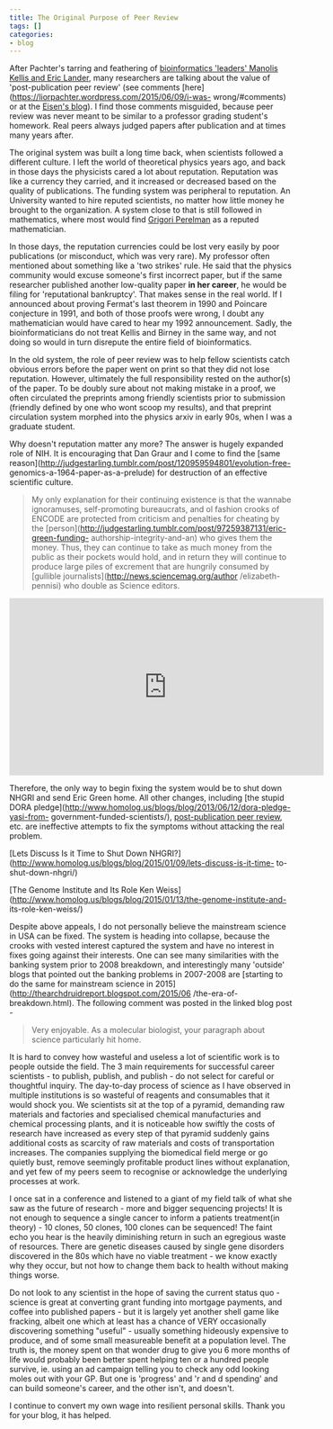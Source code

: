 ```yaml
---
title: The Original Purpose of Peer Review
tags: []
categories:
- blog
---
```

After Pachter's tarring and feathering of [bioinformatics 'leaders' Manolis
Kellis and Eric
Lander](https://liorpachter.wordpress.com/2015/05/26/pachters-p-value-prize/),
many researchers are talking about the value of 'post-publication peer review'
(see comments [here](https://liorpachter.wordpress.com/2015/06/09/i-was-
wrong/#comments) or at the [Eisen's
blog](http://www.michaeleisen.org/blog/?p=1718)). I find those comments
misguided, because peer review was never meant to be similar to a professor
grading student's homework. Real peers always judged papers after publication
and at times many years after.
<!--more-->

The original system was built a long time back, when scientists followed a
different culture. I left the world of theoretical physics years ago, and back
in those days the physicists cared a lot about reputation. Reputation was like
a currency they carried, and it increased or decreased based on the quality of
publications. The funding system was peripheral to reputation. An University
wanted to hire reputed scientists, no matter how little money he brought to
the organization. A system close to that is still followed in mathematics,
where most would find [Grigori
Perelman](http://en.wikipedia.org/wiki/Grigori_Perelman) as a reputed
mathematician.

In those days, the reputation currencies could be lost very easily by poor
publications (or misconduct, which was very rare). My professor often
mentioned about something like a 'two strikes' rule. He said that the physics
community would excuse someone's first incorrect paper, but if the same
researcher published another low-quality paper **in her career**, he would be
filing for 'reputational bankruptcy'. That makes sense in the real world. If I
announced about proving Fermat's last theorem in 1990 and Poincare conjecture
in 1991, and both of those proofs were wrong, I doubt any mathematician would
have cared to hear my 1992 announcement. Sadly, the bioinformaticians do not
treat Kellis and Birney in the same way, and not doing so would in turn
disrepute the entire field of bioinformatics.

In the old system, the role of peer review was to help fellow scientists catch
obvious errors before the paper went on print so that they did not lose
reputation. However, ultimately the full responsibility rested on the
author(s) of the paper. To be doubly sure about not making mistake in a proof,
we often circulated the preprints among friendly scientists prior to
submission (friendly defined by one who wont scoop my results), and that
preprint circulation system morphed into the physics arxiv in early 90s, when
I was a graduate student.

Why doesn't reputation matter any more? The answer is hugely expanded role of
NIH. It is encouraging that Dan Graur and I come to find the [same
reason](http://judgestarling.tumblr.com/post/120959594801/evolution-free-
genomics-a-1964-paper-as-a-prelude) for destruction of an effective scientific
culture.

> My only explanation for their continuing existence is that the wannabe
ignoramuses, self-promoting bureaucrats, and ol fashion crooks of ENCODE are
protected from criticism and penalties for cheating by the
[person](http://judgestarling.tumblr.com/post/97259387131/eric-green-funding-
authorship-integrity-and-an) who gives them the money. Thus, they can continue
to take as much money from the public as their pockets would hold, and in
return they will continue to produce large piles of excrement that are
hungrily consumed by [gullible journalists](http://news.sciencemag.org/author
/elizabeth-pennisi) who double as Science editors.

<iframe width="560" height="315" src="http://www.youtube.com/embed/08pYfJDTqUw" frameborder="0"> </iframe>


Therefore, the only way to begin fixing the system would be to shut down NHGRI
and send Eric Green home. All other changes, including [the stupid DORA
pledge](http://www.homolog.us/blogs/blog/2013/06/12/dora-pledge-yasi-from-
government-funded-scientists/), [post-publication peer
review](rpachter.wordpress.com/2015/05/26/pachters-p-value-prize/), etc. are
ineffective attempts to fix the symptoms without attacking the real problem.

[Lets Discuss Is it Time to Shut Down
NHGRI?](http://www.homolog.us/blogs/blog/2015/01/09/lets-discuss-is-it-time-
to-shut-down-nhgri/)

[The Genome Institute and Its Role Ken
Weiss](http://www.homolog.us/blogs/blog/2015/01/13/the-genome-institute-and-
its-role-ken-weiss/)

Despite above appeals, I do not personally believe the mainstream science in
USA can be fixed. The system is heading into collapse, because the crooks with
vested interest captured the system and have no interest in fixes going
against their interests. One can see many similarities with the banking system
prior to 2008 breakdown, and interestingly many 'outside' blogs that pointed
out the banking problems in 2007-2008 are [starting to do the same for
mainstream science in 2015](http://thearchdruidreport.blogspot.com/2015/06
/the-era-of-breakdown.html). The following comment was posted in the linked
blog post -

> Very enjoyable. As a molecular biologist, your paragraph about science
particularly hit home.

It is hard to convey how wasteful and useless a lot of scientific work is to
people outside the field. The 3 main requirements for successful career
scientists - to publish, publish, and publish - do not select for careful or
thoughtful inquiry. The day-to-day process of science as I have observed in
multiple institutions is so wasteful of reagents and consumables that it would
shock you. We scientists sit at the top of a pyramid, demanding raw materials
and factories and specialised chemical manufacturies and chemical processing
plants, and it is noticeable how swiftly the costs of research have increased
as every step of that pyramid suddenly gains additional costs as scarcity of
raw materials and costs of transportation increases. The companies supplying
the biomedical field merge or go quietly bust, remove seemingly profitable
product lines without explanation, and yet few of my peers seem to recognise
or acknowledge the underlying processes at work.

I once sat in a conference and listened to a giant of my field talk of what
she saw as the future of research - more and bigger sequencing projects! It is
not enough to sequence a single cancer to inform a patients treatment(in
theory) - 10 clones, 50 clones, 100 clones can be sequenced! The faint echo
you hear is the heavily diminishing return in such an egregious waste of
resources. There are genetic diseases caused by single gene disorders
discovered in the 80s which have no viable treatment - we know exactly why
they occur, but not how to change them back to health without making things
worse.

Do not look to any scientist in the hope of saving the current status quo -
science is great at converting grant funding into mortgage payments, and
coffee into published papers - but it is largely yet another shell game like
fracking, albeit one which at least has a chance of VERY occasionally
discovering something "useful" - usually something hideously expensive to
produce, and of some small measureable benefit at a population level. The
truth is, the money spent on that wonder drug to give you 6 more months of
life would probably been better spent helping ten or a hundred people survive,
ie. using an ad campaign telling you to check any odd looking moles out with
your GP. But one is 'progress' and 'r and d spending' and can build someone's
career, and the other isn't, and doesn't.

I continue to convert my own wage into resilient personal skills. Thank you
for your blog, it has helped.

